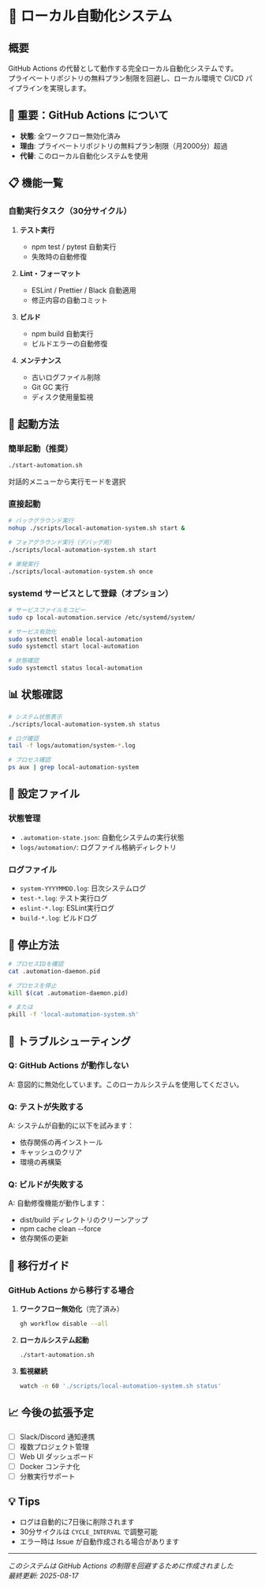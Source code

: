 # 🤖 ローカル自動化システム

## 概要
GitHub Actions の代替として動作する完全ローカル自動化システムです。  
プライベートリポジトリの無料プラン制限を回避し、ローカル環境で CI/CD パイプラインを実現します。

## 🚨 重要：GitHub Actions について
- **状態**: 全ワークフロー無効化済み
- **理由**: プライベートリポジトリの無料プラン制限（月2000分）超過
- **代替**: このローカル自動化システムを使用

## 📋 機能一覧

### 自動実行タスク（30分サイクル）
1. **テスト実行**
   - npm test / pytest 自動実行
   - 失敗時の自動修復

2. **Lint・フォーマット**
   - ESLint / Prettier / Black 自動適用
   - 修正内容の自動コミット

3. **ビルド**
   - npm build 自動実行
   - ビルドエラーの自動修復

4. **メンテナンス**
   - 古いログファイル削除
   - Git GC 実行
   - ディスク使用量監視

## 🚀 起動方法

### 簡単起動（推奨）
```bash
./start-automation.sh
```
対話的メニューから実行モードを選択

### 直接起動
```bash
# バックグラウンド実行
nohup ./scripts/local-automation-system.sh start &

# フォアグラウンド実行（デバッグ用）
./scripts/local-automation-system.sh start

# 単発実行
./scripts/local-automation-system.sh once
```

### systemd サービスとして登録（オプション）
```bash
# サービスファイルをコピー
sudo cp local-automation.service /etc/systemd/system/

# サービス有効化
sudo systemctl enable local-automation
sudo systemctl start local-automation

# 状態確認
sudo systemctl status local-automation
```

## 📊 状態確認

```bash
# システム状態表示
./scripts/local-automation-system.sh status

# ログ確認
tail -f logs/automation/system-*.log

# プロセス確認
ps aux | grep local-automation-system
```

## 🔧 設定ファイル

### 状態管理
- `.automation-state.json`: 自動化システムの実行状態
- `logs/automation/`: ログファイル格納ディレクトリ

### ログファイル
- `system-YYYYMMDD.log`: 日次システムログ
- `test-*.log`: テスト実行ログ
- `eslint-*.log`: ESLint実行ログ
- `build-*.log`: ビルドログ

## 🛑 停止方法

```bash
# プロセスIDを確認
cat .automation-daemon.pid

# プロセスを停止
kill $(cat .automation-daemon.pid)

# または
pkill -f 'local-automation-system.sh'
```

## 📝 トラブルシューティング

### Q: GitHub Actions が動作しない
A: 意図的に無効化しています。このローカルシステムを使用してください。

### Q: テストが失敗する
A: システムが自動的に以下を試みます：
- 依存関係の再インストール
- キャッシュのクリア
- 環境の再構築

### Q: ビルドが失敗する
A: 自動修復機能が動作します：
- dist/build ディレクトリのクリーンアップ
- npm cache clean --force
- 依存関係の更新

## 🔄 移行ガイド

### GitHub Actions から移行する場合

1. **ワークフロー無効化**（完了済み）
   ```bash
   gh workflow disable --all
   ```

2. **ローカルシステム起動**
   ```bash
   ./start-automation.sh
   ```

3. **監視継続**
   ```bash
   watch -n 60 './scripts/local-automation-system.sh status'
   ```

## 📈 今後の拡張予定

- [ ] Slack/Discord 通知連携
- [ ] 複数プロジェクト管理
- [ ] Web UI ダッシュボード
- [ ] Docker コンテナ化
- [ ] 分散実行サポート

## 💡 Tips

- ログは自動的に7日後に削除されます
- 30分サイクルは `CYCLE_INTERVAL` で調整可能
- エラー時は Issue が自動作成される場合があります

---
*このシステムは GitHub Actions の制限を回避するために作成されました*  
*最終更新: 2025-08-17*